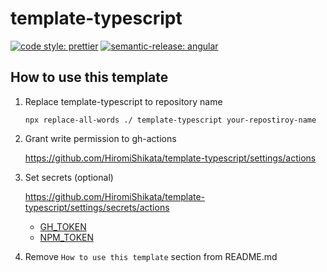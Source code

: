 # template-typescript

[![code style: prettier](https://img.shields.io/badge/code_style-prettier-ff69b4.svg?style=flat-square)](https://github.com/prettier/prettier)
[![semantic-release: angular](https://img.shields.io/badge/semantic--release-angular-e10079?logo=semantic-release)](https://github.com/semantic-release/semantic-release)

## How to use this template

1. Replace template-typescript to repository name

   ```
   npx replace-all-words ./ template-typescript your-repostiroy-name
   ```

1. Grant write permission to gh-actions

   https://github.com/HiromiShikata/template-typescript/settings/actions

1. Set secrets (optional)

   https://github.com/HiromiShikata/template-typescript/settings/secrets/actions

   - [GH_TOKEN](https://github.com/settings/tokens)
   - [NPM_TOKEN](https://www.npmjs.com/settings/hiromi/tokens)

1. Remove `How to use this template` section from README.md
